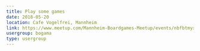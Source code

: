 ```yaml
---
title: Play some games
date: 2018-05-20
location: Cafe Vogelfrei, Mannheim
link: https://www.meetup.com/Mannheim-Boardgames-Meetup/events/nbfbtmyxhbbc/
usergroup: bogama
type: usergroup
---
```


